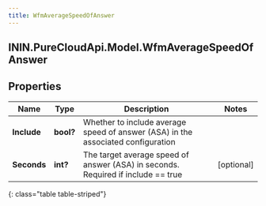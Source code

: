 ```yaml
---
title: WfmAverageSpeedOfAnswer
---
```

## ININ.PureCloudApi.Model.WfmAverageSpeedOfAnswer

## Properties

|Name | Type | Description | Notes|
|------------ | ------------- | ------------- | -------------|
| **Include** | **bool?** | Whether to include average speed of answer (ASA) in the associated configuration | |
| **Seconds** | **int?** | The target average speed of answer (ASA) in seconds. Required if include == true | [optional] |
{: class="table table-striped"}


